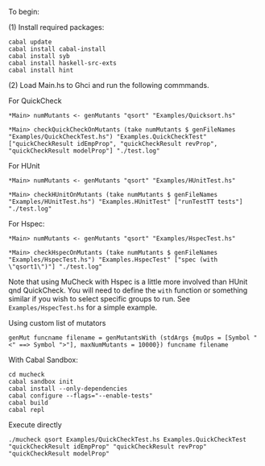 To begin:

(1) Install required packages:

```
cabal update
cabal install cabal-install
cabal install syb
cabal install haskell-src-exts
cabal install hint
```
(2) Load Main.hs to Ghci and run the following commmands.

For QuickCheck
```
*Main> numMutants <- genMutants "qsort" "Examples/Quicksort.hs"

*Main> checkQuickCheckOnMutants (take numMutants $ genFileNames "Examples/QuickCheckTest.hs") "Examples.QuickCheckTest" ["quickCheckResult idEmpProp", "quickCheckResult revProp", "quickCheckResult modelProp"] "./test.log"
```
For HUnit
```
*Main> numMutants <- genMutants "qsort" "Examples/HUnitTest.hs"

*Main> checkHUnitOnMutants (take numMutants $ genFileNames "Examples/HUnitTest.hs") "Examples.HUnitTest" ["runTestTT tests"] "./test.log"
```
For Hspec: 
```
*Main> numMutants <- genMutants "qsort" "Examples/HspecTest.hs"

*Main> checkHspecOnMutants (take numMutants $ genFileNames "Examples/HspecTest.hs") "Examples.HspecTest" ["spec (with \"qsort1\")"] "./test.log"
```
Note that using MuCheck with Hspec is a little more involved than HUnit qnd QuickCheck. You will need to define the `with` function or something similar if you wish to select specific groups to run. See `Examples/HspecTest.hs` for a simple example.

Using custom list of mutators
```
genMut funcname filename = genMutantsWith (stdArgs {muOps = [Symbol "<" ==> Symbol ">"], maxNumMutants = 10000}) funcname filename
```

With Cabal Sandbox:
```
cd mucheck
cabal sandbox init
cabal install --only-dependencies
cabal configure --flags="--enable-tests"
cabal build
cabal repl
```

Execute directly
```
./mucheck qsort Examples/QuickCheckTest.hs Examples.QuickCheckTest "quickCheckResult idEmpProp" "quickCheckResult revProp" "quickCheckResult modelProp"
```
